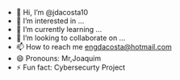- 👋 Hi, I’m @jdacosta10
- 👀 I’m interested in ...
- 🌱 I’m currently learning ...
- 💞️ I’m looking to collaborate on ...
- 📫 How to reach me engdacosta@hotmail.com
- 😄 Pronouns: Mr,Joaquim
- ⚡ Fun fact: Cybersecurty Project

<!---
jdacosta10/jdacosta10 is a ✨ special ✨ repository because its `README.md` (this file) appears on your GitHub profile.
You can click the Preview link to take a look at your changes.
--->
